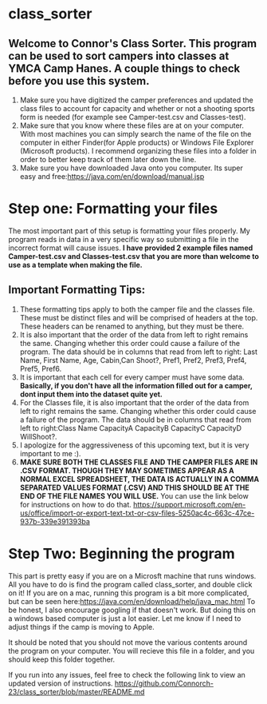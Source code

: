 # class_sorter
## Welcome to Connor's Class Sorter. This program can be used to sort campers into classes at YMCA Camp Hanes. A couple things to check before you use this system.

1. Make sure you have digitized the camper preferences and updated the class files to account for capacity and whether or not a shooting sports form is needed (for example see Camper-test.csv and Classes-test).
2. Make sure that you know where these files are at on your computer. With most machines you can simply search the name of the file on the computer in either Finder(for Apple products) or Windows File Explorer (Microsoft products). I recommend organizing these files into a folder in order to better keep track of them later down the line. 
3. Make sure you have downloaded Java onto you computer. Its super easy and free:https://java.com/en/download/manual.jsp


# Step one: Formatting your files 
The most important part of this setup is formatting your files properly. My program reads in data in a very specific way so submitting a file in the incorrect format will cause issues. **I have provided 2 example files named Camper-test.csv and Classes-test.csv that you are more than welcome to use as a template when making the file.**

## Important Formatting Tips:
1. These formatting tips apply to both the camper file and the classes file. These must be distinct files and will be comprised of headers at the top. These headers can be renamed to anything, but they must be there.
2. It is also important that the order of the data from left to right remains the same. Changing whether this order could cause a failure of the program. The data should be in columns that read from left to right: Last Name, First Name, Age, Cabin,Can Shoot?, Pref1, Pref2, Pref3, Pref4, Pref5, Pref6.
3. It is important that each cell for every camper must have some data. **Basically, if you don't have all the information filled out for a camper, dont input them into the dataset quite yet.**
4. For the Classes file, it is also important that the order of the data from left to right remains the same. Changing whether this order could cause a failure of the program. The data should be in columns that read from left to right:Class Name	CapacityA	CapacityB	CapacityC	CapacityD	WillShoot?.
5. I apologize for the aggressiveness of this upcoming text, but it is very important to me :).
6. **MAKE SURE BOTH THE CLASSES FILE AND THE CAMPER FILES ARE IN .CSV FORMAT. THOUGH THEY MAY SOMETIMES APPEAR AS A NORMAL EXCEL SPREADSHEET, THE DATA IS ACTUALLY IN A COMMA SEPARATED VALUES FORMAT (.CSV) AND THIS SHOULD BE AT THE END OF THE FILE NAMES YOU WILL USE.** You can use the link below for instructions on how to do that. https://support.microsoft.com/en-us/office/import-or-export-text-txt-or-csv-files-5250ac4c-663c-47ce-937b-339e391393ba

# Step Two: Beginning the program
This part is pretty easy if you are on a Microsft machine that runs windows. All you have to do is find the program called class_sorter, and double click on it! 
If you are on a mac, running this program is a bit more complicated, but can be seen here:https://java.com/en/download/help/java_mac.html
To be honest, I also encourage googling if that doesn't work. But doing this on a windows based computer is just a lot easier. Let me know if I need to adjust things if the camp is moving to Apple.

It should be noted that you should not move the various contents around the program on your computer. You will recieve this file in a folder, and you should keep this folder together.

If you run into any issues, feel free to check the following link to view an updated version of instructions. https://github.com/Connorch-23/class_sorter/blob/master/README.md 
